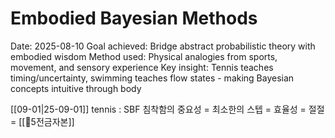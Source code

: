 # Embodied Bayesian Methods
Date: 2025-08-10
Goal achieved: Bridge abstract probabilistic theory with embodied wisdom
Method used: Physical analogies from sports, movement, and sensory experience
Key insight: Tennis teaches timing/uncertainty, swimming teaches flow states - making Bayesian concepts intuitive through body

[[09-01|25-09-01]]
tennis : SBF
침착함의 중요성 = 최소한의 스텝 = 효율성 = 절절 = [[🐙5전금자본]]

